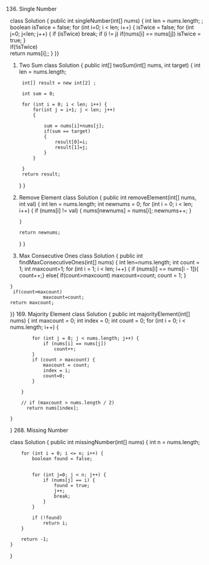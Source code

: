 136. Single Number

class Solution {
    public int singleNumber(int[] nums) {
        int len = nums.length;
    ;
     boolean isTwice = false; 
     for (int i=0; i < len; i++) { 
       isTwice = false;
       for (int j=0; j<len; j++) {
         if (isTwice) break;
         if (i != j)
            if(nums[i] == nums[j]) 
                isTwice = true;
       }         
       if(!isTwice)   
       return nums[i];;
     }
    }}
1. Two Sum
class Solution {
    public int[] twoSum(int[] nums, int target) {
         int len = nums.length;

        int[] result = new int[2] ;
        
        int sum = 0;

        for (int i = 0; i < len; i++) {
            for(int j = i+1; j < len; j++)
            {

                sum = nums[i]+nums[j];       
                if(sum == target)
                {
                    result[0]=i;
                    result[1]=j;
                }
            }
        
        }
        return result;
        
    }
}
27. Remove Element
class Solution {
    public int removeElement(int[] nums, int val) {
          int len = nums.length;
        int newnums = 0;
        for (int i = 0; i < len; i++) {
            if (nums[i] != val) {
                nums[newnums] = nums[i];
                newnums++;
            }
            
        }

        return newnums;
        
    }
}
485. Max Consecutive Ones
class Solution {
    public int findMaxConsecutiveOnes(int[] nums) {
        int len=nums.length;
         int count = 1;
         int maxcount=1;
         for (int i = 1; i < len; i++) {
            if (nums[i] == nums[i - 1]){
                count++;}
            else{
                if(count>maxcount)
                maxcount=count;
                 count = 1;
            }    
                
        
    }
     if(count>maxcount)
                maxcount=count;
    return maxcount;
}}
169. Majority Element
class Solution {
    public int majorityElement(int[] nums) {
        int maxcount = 0;
        int index = 0;
        int count = 0;
        for (int i = 0; i < nums.length; i++) {
            
            for (int j = 0; j < nums.length; j++) {
                if (nums[i] == nums[j])
                    count++;
            }
            if (count > maxcount) {
                maxcount = count;
                index = i;
                count=0;
            }
            
        }
  
        // if (maxcount > nums.length / 2)
          return nums[index];
        
    }
   
}
268. Missing Number

class Solution {
    public int missingNumber(int[] nums) {
        int n = nums.length;
      

        for (int i = 0; i <= n; i++) {
            boolean found = false;
            
            
            for (int j=0; j < n; j++) {
                if (nums[j] == i) {
                    found = true;
                    j++; 
                    break;
                }
            }

            if (!found) 
                return i; 
        }

        return -1; 
    }
}


